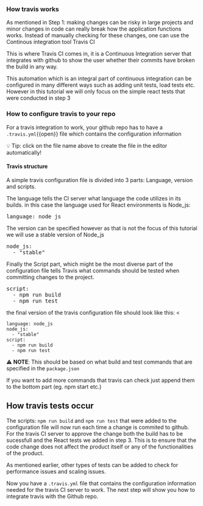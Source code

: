 ### How travis works 

As mentioned in Step 1: making changes can be risky in large projects and minor changes in code can really break how the application functions works. Instead of manually checking for these changes, one can use the Continous integration tool Travis CI

This is where Travis CI comes in, it is a Continuous Integration server that integrates with github to show the user whether their commits have broken the build in any way.

This automation which is an integral part of continuous integration can be configured in many different ways such as adding unit tests, load tests etc. However in this tutorial we will only focus on the simple react tests that were conducted in step 3



### How to configure travis to your repo

For a travis integration to work, your github repo has to have a `.travis.yml`{{open}} file which contains the configuration information  

💡 Tip: click on the file name above to create the file in the editor automatically!

#### Travis structure

A simple travis configuration file is divided into 3 parts: Language, version and scripts. 

The language tells the CI server what language the code utilizes in its builds. in this case the language used for React environments is Node_js:

<pre class="file" data-filename=".travis.yml" data-target="append">language: node_js
</pre>


The version can be specified however as that is not the focus of this tutorial we will use a stable version of Node_js



  <pre class="file" data-filename=".travis.yml" data-target="append">node_js: 
  - "stable"
</pre>

Finally the Script part, which might be the most diverse part of the configuration file tells Travis what commands should be tested when committing changes to the project.

  <pre class="file" data-filename=".travis.yml" data-target="append">script:
  - npm run build
  - npm run test
</pre>

the final version of the travis configuration file should look like this: <

```
language: node_js
node_js:
  - "stable"
script:
  - npm run build
  - npm run test

```
⚠ **NOTE**: This should be based on what build and test commands that are specified in the `package.json`


If you want to add more commands that travis can check just append them to the bottom part (eg. npm start etc.)


## How travis tests occur 

The scripts: `npm run build` and `npm run test`  that were added to the configuration file will now run each time a change is commited to github. For the travis CI server to approve the change both the build has to be sucessfull and the React tests we added in step 3. This is to ensure that the code change does not affect the product itself or any of the functionalities of the product.

As mentioned earlier, other types of tests can be added to check for performance issues and scaling issues.




Now you have a `.travis.yml` file that contains the configuration information needed for the travis CI server to work. The next step will show you how to integrate travis with the Github repo.